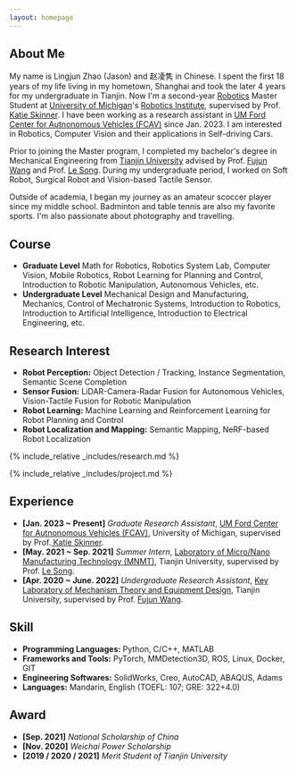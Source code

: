 ```yaml
---
layout: homepage
---
```


## About Me

My name is Lingjun Zhao (Jason) and 赵凌隽 in Chinese. I spent the first 18 years of my life living in my hometown, Shanghai and took the later 4 years for my undergraduate in Tianjin. Now I'm a second-year <a href="https://robotics.umich.edu/" target="_blank"> Robotics</a> Master Student at <a href="https://umich.edu/" target="_blank"> University of Michigan</a>'s <a href="https://robotics.umich.edu/" target="_blank"> Robotics Institute</a>, supervised by Prof.<a href="https://robotics.umich.edu/profile/katherine-skinner/" target="_blank"> Katie Skinner</a>. I have been working as a research assistant in <a href="https://fcav.engin.umich.edu/" target="_blank">UM Ford Center for Autnonomous Vehicles (FCAV)</a> since Jan. 2023. I am interested in Robotics, Computer Vision and their applications in Self-driving Cars.

Prior to joining the Master program, I completed my bachelor's degree in Mechanical Engineering from <a href="http://www.tju.edu.cn/english/index.htm" target = "_blank"> Tianjin University</a> advised by Prof. <a href= "http://faculty.tju.edu.cn/FujunWang/en/index.htm" target = "_blank"> Fujun Wang</a> and Prof. <a href="http://faculty.tju.edu.cn/SongLe/en/index.htm" target = "_blank"> Le Song</a>. During my undergraduate period, I worked on Soft Robot, Surgical Robot and Vision-based Tactile Sensor.

Outside of academia, I began my journey as an amateur scoccer player since my middle school. Badminton and table tennis are also my favorite sports. I'm also passionate about photography and travelling.



## Course
- **Graduate Level** Math for Robotics, Robotics System Lab, Computer Vision, Mobile Robotics, Robot Learning for Planning and Control, Introduction to Robotic Manipulation, Autonomous Vehicles, etc.
- **Undergraduate Level** Mechanical Design and Manufacturing, Mechanics, Control of Mechatronic Systems, Introduction to Robotics, Introduction to Artificial Intelligence, Introduction to Electrical Engineering, etc.



## Research Interest
- **Robot Perception:** Object Detection / Tracking, Instance Segmentation, Semantic Scene Completion
- **Sensor Fusion:** LiDAR-Camera-Radar Fusion for Autonomous Vehicles, Vision-Tactile Fusion for Robotic Manipulation
- **Robot Learning:** Machine Learning and Reinforcement Learning for Robot Planning and Control
- **Robot Localization and Mapping:** Semantic Mapping, NeRF-based Robot Localization


{% include_relative _includes/research.md %}

{% include_relative _includes/project.md %}



## Experience
- **[Jan. 2023 ~ Present]** *Graduate Research Assistant*, <a href="https://fcav.engin.umich.edu/" target="_blank">UM Ford Center for Autnonomous Vehicles (FCAV)</a>, University of Michigan, supervised by Prof.<a href="https://robotics.umich.edu/profile/katherine-skinner/" target="_blank"> Katie Skinner</a>.
- **[May. 2021 ~ Sep. 2021]** *Summer Intern*, <a href="http://mnmt2005.tju.edu.cn/index/index.htm" target="_blank">Laboratory of Micro/Nano Manufacturing Technology (MNMT)</a>, Tianjin University, supervised by Prof. <a href="http://faculty.tju.edu.cn/SongLe/en/index.htm" target = "_blank"> Le Song</a>.
- **[Apr. 2020 ~ June. 2022]** *Undergraduate Research Assistant*, <a href="http://www.tju.edu.cn/english/info/1035/1377.htm" target="_blank">Key Laboratory of Mechanism Theory and Equipment Design</a>, Tianjin University, supervised by Prof. <a href= "http://faculty.tju.edu.cn/FujunWang/en/index.htm" target = "_blank"> Fujun Wang</a>.



## Skill
- **Programming Languages:** Python, C/C++, MATLAB
- **Frameworks and Tools:** PyTorch, MMDetection3D, ROS, Linux, Docker, GIT
- **Engineering Softwares:** SolidWorks, Creo, AutoCAD, ABAQUS, Adams
- **Languages:** Mandarin, English (TOEFL: 107; GRE: 322+4.0)




## Award
- **[Sep. 2021]** *National Scholarship of China*
- **[Nov. 2020]** *Weichai Power Scholarship*
- **[2019 / 2020 / 2021]** *Merit Student of Tianjin University*
